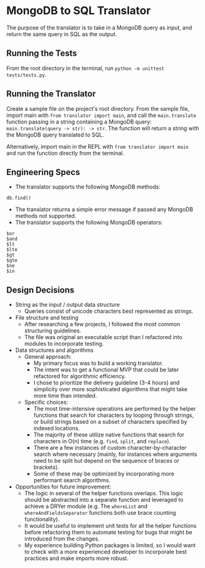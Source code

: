 # MongoDB to SQL Translator
The purpose of the translator is to take in a MongoDB query as input, and return the same query in SQL as the output.

## Running the Tests
From the root directory in the terminal, run `python -m unittest tests/tests.py`.

## Running the Translator
Create a sample file on the project's root directory. From the sample file, import main with `from translator import main`, and call the `main.translate` function passing in a string containing a MongoDB query: `main.translate(query -> str): -> str`. The function will return a string with the MongoDB query translated to SQL.

Alternatively, import main in the REPL with `from translator import main` and run the function directly from the terminal.

## Engineering Specs
- The translator supports the following MongoDB methods:
```
db.find()
```
- The translator returns a simple error message if passed any MongoDB methods not supported.
- The translator supports the following MongoDB operators:
```
$or
$and
$lt
$lte
$gt
$gte
$ne
$in
```

## Design Decisions
- String as the input / output data structure
  - Queries consist of unicode characters best represented as strings.
- File structure and testing
  - After researching a few projects, I followed the most common structuring guidelines.
  - The file was original an executable script than I refactored into modules to incorporate testing.
- Data structures and algorithms
  - General approach:
    - My primary focus was to build a working translator.
    - The intent was to get a functional MVP that could be later refactored for algorithmic efficiency.
    - I chose to prioritize the delivery guideline (3-4 hours) and simplicity over more sophisticated algorithms that might take more time than intended.
  - Specific choices:
    - The most time-intensive operations are performed by the helper functions that search for characters by looping through strings, or build strings based on a subset of characters specified by indexed locations.
    - The majority of these utilize native functions that search for characters in O(n) time (e.g. `find`, `split`, and `replace`).
    - There are a few instances of custom character-by-character search where necessary (mainly, for instances where arguments need to be split but depend on the sequence of braces or brackets).
    - Some of these may be optimized by incorporating more performant search algorithms.
- Opportunities for future improvement:
  - The logic in several of the helper functions overlaps. This logic should be abstracted into a separate function and leveraged to achieve a DRYer module (e.g. The `whereList` and `whereAndFieldsSeparator` functions both use brace counting functionality).
  - It would be useful to implement unit tests for all the helper functions before refactoring them to automate testing for bugs that might be introduced from the changes.
  - My experience building Python packages is limited, so I would want to check with a more experienced developer to incorporate best practices and make imports more robust.
